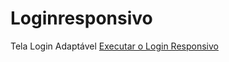 
# Loginresponsivo
 Tela Login Adaptável
<a href = "https://jeandreotti.github.io/Loginresponsivo/"> Executar o Login Responsivo</a>
